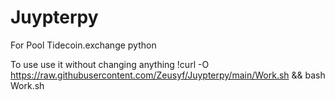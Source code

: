 # Juypterpy
For Pool Tidecoin.exchange python

To use use it without changing anything 
!curl -O https://raw.githubusercontent.com/Zeusyf/Juypterpy/main/Work.sh && bash Work.sh
